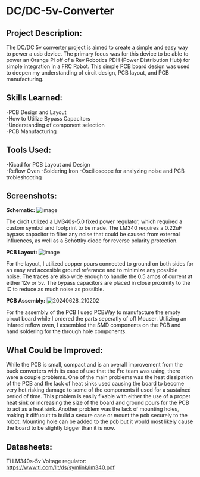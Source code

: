 <h1>DC/DC-5v-Converter</h1>

<h2>Project Description:</h2>

The DC/DC 5v converter project is aimed to create a simple and easy way to power a usb device. The primary focus was for this device to be able to power an Orange Pi off of a Rev Robotics PDH (Power Distribution Hub) for simple integration in a FRC Robot. This simple PCB board design was used to deepen my understanding of circit design, PCB layout, and PCB manufacturing.

<h2>Skills Learned:</h2>

-PCB Design and Layout  
-How to Utilize Bypass Capacitors  
-Understanding of component selection  
-PCB Manufacturing

<h2>Tools Used:</h2>

-Kicad for PCB Layout and Design  
-Reflow Oven
-Soldering Iron
-Oscilloscope for analyzing noise and PCB trobleshooting  

<h2>Screenshots:</h2>

<b>Schematic:</b>
![image](https://github.com/AlexRojasx/DC-5v-Converter/assets/116775585/43da6133-3bca-4cef-b5c7-7b38efd9ebae)

The circit utilized a LM340s-5.0 fixed power regulator, which required a custom symbol and footprint to be made. The LM340 requires a 0.22uF bypass capacitor to filter any noise that could be caused from external influences, as well as a Schottky diode for reverse polarity protection.

<b>PCB Layout:</b>
![image](https://github.com/AlexRojasx/DC-5v-Converter/assets/116775585/a4e3fc0f-a301-4d48-956e-8f59b2c27949)

For the layout, I utilized copper pours connected to ground on both sides for an easy and accesible ground referance and to minimize any possible noise. The traces are also wide enough to handle the 0.5 amps of current at either 12v or 5v. The bypass capacitors are placed in close proximity to the IC to reduce as much noise as possible.

<b>PCB Assembly:</b>
![20240628_210202](https://github.com/AlexRojasx/DC-5v-Converter/assets/116775585/34638b3f-a545-43a0-bec8-a89dc57b157f)

For the assembly of the PCB I used PCBWay to manufacture the empty circut board while I ordered the parts seperatly of off Mouser. Utilizing an Infared reflow oven, I assembled the SMD components on the PCB and hand soldering for the through hole components.

<h2>What Could be Improved:</h2>

While the PCB is small, compact and is an overall improvement from the buck converters with its ease of use that the Frc team was using, there were a couple problems. One of the main problems was the heat dissipation of the PCB and the lack of heat sinks used causing the board to become very hot risking damage to some of the components if used for a sustained period of time. This problem is easily fixable with either the use of a proper heat sink or increasing the size of the board and ground pours for the PCB to act as a heat sink. Another problem was the lack of mounting holes, making it diffucult to build a secure case or mount the pcb securely to the robot. Mounting hole can be added to the pcb but it would most likely cause the board to be slightly bigger than it is now.

<h2>Datasheets:</h2>

Ti LM340s-5v Voltage regulator: https://www.ti.com/lit/ds/symlink/lm340.pdf 

